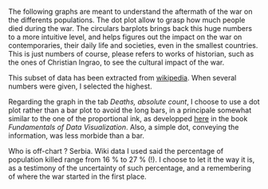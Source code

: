 
The following graphs are meant to understand the aftermath of the war on the differents populations. The dot plot allow to grasp how much people died during the war. The circulars barplots brings back this huge numbers to a more intuitive level, and helps figures out the impact on the war on contemporaries, their daily life and societies, even in the smallest countries. This is just numbers of course, please refers to works of historian, such as the ones of Christian Ingrao, to see the cultural impact of the war. 

This subset of data has been extracted from [wikipedia]( https://en.wikipedia.org/wiki/World_War_I_casualties). When several numbers were given, I selected the highest.

Regarding the graph in the tab *Deaths, absolute count*, I choose to use a dot plot rather than a bar plot to avoid the long bars, in a principale somewhat similar to the one of the proportional ink, as developped [here](https://clauswilke.com/dataviz/proportional-ink.html#visualizations-along-logarithmic-axes) in the book *Fundamentals of Data Visualization*. Also, a simple dot, conveying the information, was less morbide than a bar.

Who is off-chart ? Serbia. Wiki data I used said the percentage of population killed range from 16 % to 27 % (!). I choose to let it the way it is, as a testimony of the uncertainty of such percentage, and a remembering of where the war started in the first place. 